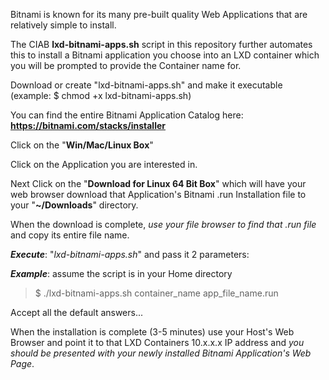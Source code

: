 Bitnami is known for its many pre-built quality Web Applications that are relatively simple to install.

The CIAB **lxd-bitnami-apps.sh** script in this repository further automates this to install a Bitnami application you choose
into an LXD container which you will be prompted to provide the Container name for.

Download or create "lxd-bitnami-apps.sh" and make it executable (example:  $ chmod +x lxd-bitnami-apps.sh)

You can find the entire Bitnami Application Catalog here:   **https://bitnami.com/stacks/installer**

Click on the "**Win/Mac/Linux Box**"

Click on the Application you are interested in.

Next Click on the "**Download for Linux 64 Bit Box**" which will have your web browser download that Application's
Bitnami .run Installation file to your "**~/Downloads**" directory.

When the download is complete, *use your file browser to find that .run file* and copy its entire file name.

**_Execute_**: "_lxd-bitnami-apps.sh_" and pass it 2 parameters:

**_Example_**: assume the script is in your Home directory

> $ ./lxd-bitnami-apps.sh container_name app_file_name.run

Accept all the default answers...

When the installation is complete (3-5 minutes) use your Host's Web Browser and point it to that LXD Containers 10.x.x.x 
IP address and *you should be presented with your newly installed Bitnami Application's Web Page*.
